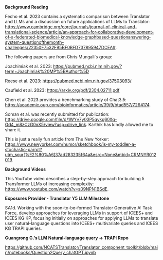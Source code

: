 **Background Reading**

Fecho et al. 2023 contains a systematic comparison between Translator and LLMs and a discussion on future applications of LLMs to Translator: https://www.cambridge.org/core/journals/journal-of-clinical-and-translational-science/article/an-approach-for-collaborative-development-of-a-federated-biomedical-knowledge-graphbased-questionanswering-system-questionofthemonth-challenges/22350F7532FB5BF0BFD737895947DCEA#.

The following papers are from Chris Mungall's group:
  
Joachimiak et al. 2023: https://pubmed.ncbi.nlm.nih.gov/?term=Joachimiak%20MP%5BAuthor%5D

Reese et al. 2023: https://pubmed.ncbi.nlm.nih.gov/37503093/

Caufield et al. 2023: https://arxiv.org/pdf/2304.02711.pdf

Chen et al. 2023 provides a benchmarking study of Chat3.5: https://academic.oup.com/bioinformatics/article/39/9/btad557/7264174.

Soman et al. was recently submitted for publication: https://drive.google.com/file/d/1WYv7y03P5qvkg60Xq-Gd4_m8zCzG0nX5/view?usp=drive_link. Karthik has kindly allowed me to share it.

This is just a really fun article from The New Yorker: https://www.newyorker.com/humor/sketchbook/is-my-toddler-a-stochastic-parrot?utm_sour[%E2%80%A6]37ad283235f64a&esrc=None&mbid=CRMNYR012019.

**Background Videos**

This YouTube video describes a step-by-step approach for building 5 Transformer LLMs of increasing complexity: https://www.youtube.com/watch?v=s09NPN1BSdE.

**Exposures Provider - Translator Y5 LLM Milestone**

SA1d. Working with the soon-to-be-formed Translator Generative AI Task Force, develop approaches for leveraging LLMs in support of ICEES+ and ICEES KG KP, focusing initially on approaches for applying LLMs to translate user natural-language questions into ICEES+ multivariate queries and ICEES KG TRAPI queries.

**Guangrong G.'s LLM Natural-language query -> TRAPI Repo**

https://github.com/NCATSTranslator/Translator_component_toolkit/blob/main/notebooks/Question2Query_chatGPT.ipynb


